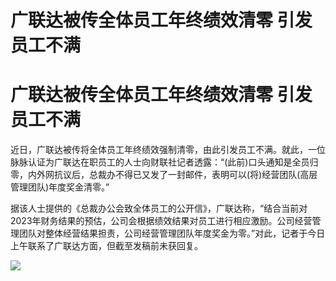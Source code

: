 # 广联达被传全体员工年终绩效清零 引发员工不满

# 广联达被传全体员工年终绩效清零 引发员工不满

近日，广联达被传将全体员工年终绩效强制清零，由此引发员工不满。就此，一位脉脉认证为广联达在职员工的人士向财联社记者透露：“(此前)口头通知是全员归零，内外网抗议后，总裁办不得已又发了一封邮件，表明可以(将)经营团队(高层管理团队)年度奖金清零。”

据该人士提供的《总裁办公会致全体员工的公开信》，广联达称，“结合当前对2023年财务结果的预估，公司会根据绩效结果对员工进行相应激励。公司经营管理团队对整体经营结果担责，公司经营管理团队年度奖金为零。”对此，记者于今日上午联系了广联达方面，但截至发稿前未获回复。

![](https://inews.gtimg.com/news_bt/Ogg2P_dqJqlCh4Rj6819vGbAFK61q9oxbdXxjz8Vu5GG0AA/0)

